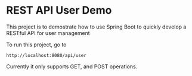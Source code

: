 # REST API User Demo

This project is to demostrate how to use Spring Boot to quickly develop a RESTful API for user management

To run this project, go to 

```
http://localhost:8080/api/user
```

Currently it only supports GET, and POST operations.